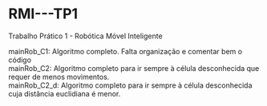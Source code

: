 # RMI---TP1
Trabalho Prático 1 - Robótica Móvel Inteligente

mainRob_C1: Algoritmo completo. Falta organização e comentar bem o código     
mainRob_C2: Algoritmo completo para ir sempre à célula desconhecida que requer de menos movimentos.       
mainRob_C2_d: Algoritmo completo para ir sempre à célula desconhecida cuja distância euclidiana é menor.        
